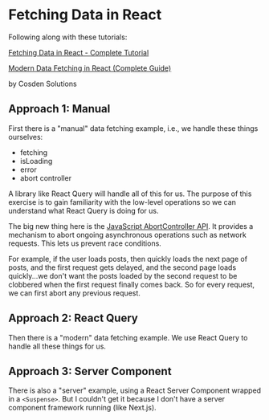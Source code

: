 # Fetching Data in React

Following along with these tutorials:

[Fetching Data in React - Complete
Tutorial](https://www.youtube.com/watch?v=00lxm_doFYw)

[Modern Data Fetching in React (Complete
Guide)](https://www.youtube.com/watch?v=MBlZ8Wzkbi4)

by Cosden Solutions

## Approach 1: Manual

First there is a "manual" data fetching example, i.e., we handle these things
ourselves:

- fetching
- isLoading
- error
- abort controller

A library like React Query will handle all of this for us. The purpose of this
exercise is to gain familiarity with the low-level operations so we can
understand what React Query is doing for us.

The big new thing here is the [JavaScript AbortController
API](https://developer.mozilla.org/en-US/docs/Web/API/AbortController). It
provides a mechanism to abort ongoing asynchronous operations such as network
requests. This lets us prevent race conditions.

For example, if the user loads posts, then quickly loads the next page of posts,
and the first request gets delayed, and the second page loads quickly...we don't
want the posts loaded by the second request to be clobbered when the first
request finally comes back. So for every request, we can first abort any
previous request.

## Approach 2: React Query

Then there is a "modern" data fetching example. We use React Query to handle all
these things for us.

## Approach 3: Server Component

There is also a "server" example, using a React Server Component wrapped in a
`<Suspense>`. But I couldn't get it because I don't have a server component
framework running (like Next.js).
